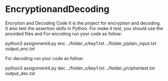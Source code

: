 # EncryptionandDecoding
Encrytion and Decoding Code
It is the project for encryption and decoding. It also test the assertion skills in Python.
For make it test, you should use the provided files and
For encoding run your code as follow:

python3 assignment4.py enc ../folder_x/key1.txt ../folder_y/plain_input.txt output_enc.txt

For decoding run your code as follow:

python3 assignment4.py dec ../folder_x/key1.txt ../folder_y/ciphertext.txt output_dec.txt
